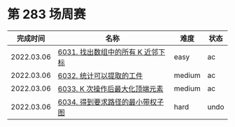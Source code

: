 # 第 283 场周赛

**完成时间**|**名称**|**难度**|**状态**
------------|--------|--------|--------
2022.03.06|[6031. 找出数组中的所有 K 近邻下标](./6031.%20找出数组中的所有%20K%20近邻下标)|easy|ac
2022.03.06|[6032. 统计可以提取的工件](./6032.%20统计可以提取的工件)|medium|ac
2022.03.06|[6033. K 次操作后最大化顶端元素](./6033.%20K%20次操作后最大化顶端元素)|medium|ac
2022.03.06|[6034. 得到要求路径的最小带权子图](./6034.%20得到要求路径的最小带权子图)|hard|undo
